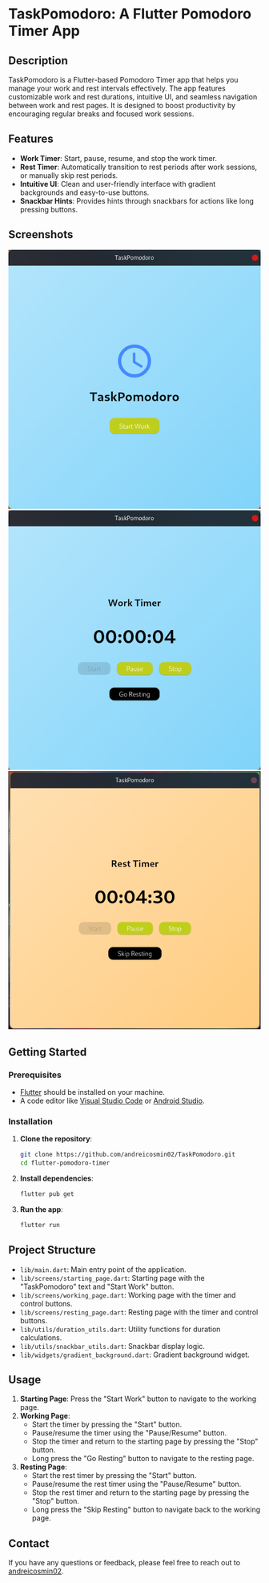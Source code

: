 # TaskPomodoro: A Flutter Pomodoro Timer App

## Description

TaskPomodoro is a Flutter-based Pomodoro Timer app that helps you manage your work and rest intervals effectively. The app features customizable work and rest durations, intuitive UI, and seamless navigation between work and rest pages. It is designed to boost productivity by encouraging regular breaks and focused work sessions.

## Features

- **Work Timer**: Start, pause, resume, and stop the work timer.
- **Rest Timer**: Automatically transition to rest periods after work sessions, or manually skip rest periods.
- **Intuitive UI**: Clean and user-friendly interface with gradient backgrounds and easy-to-use buttons.
- **Snackbar Hints**: Provides hints through snackbars for actions like long pressing buttons.

## Screenshots

![Starting Page](screenshots/starting_page.png)
![Working Page](screenshots/working_page.png)
![Resting Page](screenshots/resting_page.png)

## Getting Started

### Prerequisites

- [Flutter](https://flutter.dev/docs/get-started/install) should be installed on your machine.
- A code editor like [Visual Studio Code](https://code.visualstudio.com/) or [Android Studio](https://developer.android.com/studio).

### Installation

1. **Clone the repository**:
    ```sh
    git clone https://github.com/andreicosmin02/TaskPomodoro.git
    cd flutter-pomodoro-timer
    ```

2. **Install dependencies**:
    ```sh
    flutter pub get
    ```

3. **Run the app**:
    ```sh
    flutter run
    ```

## Project Structure

- `lib/main.dart`: Main entry point of the application.
- `lib/screens/starting_page.dart`: Starting page with the "TaskPomodoro" text and "Start Work" button.
- `lib/screens/working_page.dart`: Working page with the timer and control buttons.
- `lib/screens/resting_page.dart`: Resting page with the timer and control buttons.
- `lib/utils/duration_utils.dart`: Utility functions for duration calculations.
- `lib/utils/snackbar_utils.dart`: Snackbar display logic.
- `lib/widgets/gradient_background.dart`: Gradient background widget.

## Usage

1. **Starting Page**: Press the "Start Work" button to navigate to the working page.
2. **Working Page**: 
    - Start the timer by pressing the "Start" button.
    - Pause/resume the timer using the "Pause/Resume" button.
    - Stop the timer and return to the starting page by pressing the "Stop" button.
    - Long press the "Go Resting" button to navigate to the resting page.
3. **Resting Page**:
    - Start the rest timer by pressing the "Start" button.
    - Pause/resume the rest timer using the "Pause/Resume" button.
    - Stop the rest timer and return to the starting page by pressing the "Stop" button.
    - Long press the "Skip Resting" button to navigate back to the working page.



## Contact

If you have any questions or feedback, please feel free to reach out to [andreicosmin02](https://github.com/andreicosmin02).
